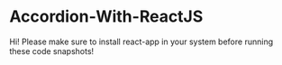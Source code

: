 # Accordion-With-ReactJS
 Hi! Please make sure to install react-app in your system before running these code snapshots!
